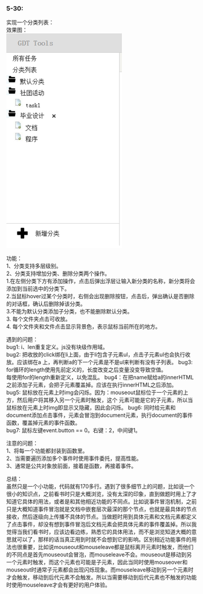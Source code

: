 ﻿### 5-30:
 
实现一个分类列表：         
效果图：             
![github](https://github.com/zlparanoia/Js-Test/blob/master/menu/img/display.png)
 

功能：      
1、分类支持多层级别。    
2、分类支持增加分类、删除分类两个操作。     
      1.在左侧分类下方有添加操作，点击后弹出浮层让输入新分类的名称，新分类将会添加到当前选中的分类下。   
      2.当鼠标hover过某个分类时，右侧会出现删除按钮，点击后，弹出确认是否删除的对话框，确认后删除掉该分类。   
      3.不能为默认分类添加子分类，也不能删除默认分类。    
3. 每个文件夹点击可收放。    
4. 每个文件夹和文件点击显示背景色，表示鼠标当前所在的地方。    

遇到的问题：     
bug1: i、len重复定义。js没有块级作用域。     
bug2: 把收放的click绑在li上面，由于li包含子元素ul，点击子元素ul也会执行收放。应该绑在a            上，再判断a的下一个元素是不是ul来判断有没有子列表。
bug3: for循环的length使用先前定义的，长度改变之后变量没变导致空值。        
      每使用for的length重新定义，以免混乱。
bug4：在把name赋给a的innerHTML之前添加子元素，会把子元素覆盖掉。应该在执行innerHTML之后添加。      
bug5: 鼠标放在元素上时img会闪烁。因为：mouseout鼠标位于一个元素的上方，然后用户将其移入另一个元素时触发，这个
      元素可能是它的子元素，所以当鼠标放在元素上时img即显示又隐藏，因此会闪烁。
bug6: 同时给元素和document添加点击事件，元素会冒泡到document元素，执行document的事件函数，覆盖掉元素的事件函数。   
bug7: 鼠标左键event.button == 0。右键：2，中间键1。     

注意的问题：     
      1、将每一个功能都封装到函数里。    
      2、当需要遍历添加多个事件时使用事件委托，提高性能。    
      3、通常是公共对象放前面，接着是函数，再接着事件。    

总结：    
      虽然只是一个小功能，代码就有170多行。遇到了很多细节上的问题，比如说一个很小的知识点，之前看书时只是大概浏览，没有太深的印象，直到做题时用上了才知道它具体的用法，或者是和其他相近功能的不同点。比如说事件冒泡机制，之前只是大概知道事件冒泡就是文档中嵌套层次最深的那个节点，也就是最具体的节点接收，然后逐级向上传播不具体的节点。当做题时用到具体元素和文档元素都定义了点击事件，却没有想到事件冒泡后文档元素会把具体元素的事件覆盖掉。所以我觉得当我们看书时，应该边看边练，熟悉它的具体用法，而不是浏览知道大概的意思就可以了，那样的话当真正用到时就不会想到它的影响。区别相近功能事件的用法也很重要，比如说mouseout和mouseleave都是鼠标离开元素时触发，而他们的不同点是首先mouseout会冒泡，而mouseleave不会。mouseout是移动到另一个元素时触发，而这个元素也可能是子元素，因此当同时使用mouseover和mouseout时通常子元素都会出现闪烁现象。而mouseleave移动到另一个元素时才会触发，移动到后代元素不会触发。所以当需要移动到后代元素也不触发的功能时使用mouseleave才会有更好的用户体验。 
